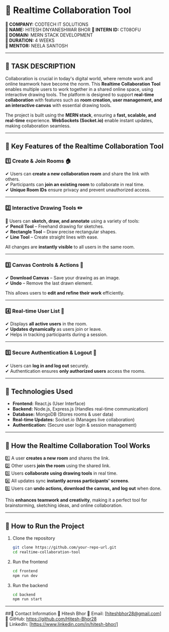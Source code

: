 # 🔗 Realtime Collaboration Tool  

 **🔹 COMPANY:** CODTECH IT SOLUTIONS  
 **🔹 NAME:** HITESH DNYANESHWAR BHOR 
 **🔹 INTERN ID:** CT08OFU  
 **🔹 DOMAIN:** MERN STACK DEVELOPMENT  
 **🔹 DURATION:** 4 WEEKS  
 **🔹 MENTOR:** NEELA SANTOSH  

---

## 📌 **TASK DESCRIPTION**  

Collaboration is crucial in today's digital world, where remote work and online teamwork have become the norm. This **Realtime Collaboration Tool** enables multiple users to work together in a shared online space, using interactive drawing tools. The platform is designed to support **real-time collaboration** with features such as **room creation, user management, and an interactive canvas** with essential drawing tools.  

The project is built using the **MERN stack**, ensuring a **fast, scalable, and real-time** experience. **WebSockets (Socket.io)** enable instant updates, making collaboration seamless.  

---

## 🔹 **Key Features of the Realtime Collaboration Tool**  

### **1️⃣ Create & Join Rooms 🏠**  
✔ Users can **create a new collaboration room** and share the link with others.  
✔ Participants can **join an existing room** to collaborate in real time.  
✔ **Unique Room IDs** ensure privacy and prevent unauthorized access.  

---

### **2️⃣ Interactive Drawing Tools ✏️**  
📌 Users can **sketch, draw, and annotate** using a variety of tools:  
✔ **Pencil Tool** – Freehand drawing for sketches.  
✔ **Rectangle Tool** – Draw precise rectangular shapes.  
✔ **Line Tool** – Create straight lines with ease.  

All changes are **instantly visible** to all users in the same room.  

---

### **3️⃣ Canvas Controls & Actions 🎨**  
✔ **Download Canvas** – Save your drawing as an image.  
✔ **Undo** – Remove the last drawn element.  

This allows users to **edit and refine their work** efficiently.  

---

### **4️⃣ Real-time User List 👥**  
✔ Displays **all active users** in the room.  
✔ **Updates dynamically** as users join or leave.  
✔ Helps in tracking participants during a session.  

---

### **5️⃣ Secure Authentication & Logout 🔐**  
✔ Users can **log in and log out** securely.  
✔ Authentication ensures **only authorized users** access the rooms.  

---

## 🔧 **Technologies Used**  
- **Frontend:** React.js (User Interface)  
- **Backend:** Node.js, Express.js (Handles real-time communication)  
- **Database:** MongoDB (Stores rooms & user data)  
- **Real-time Updates:** Socket.io (Manages live collaboration)  
- **Authentication:** (Secure user login & session management)  

---

## 🚀 **How the Realtime Collaboration Tool Works**  
1️⃣ A user **creates a new room** and shares the link.  
2️⃣ Other users **join the room** using the shared link.  
3️⃣ Users **collaborate using drawing tools** in real time.  
4️⃣ All updates sync **instantly across participants' screens**.  
5️⃣ Users can **undo actions, download the canvas, and log out** when done.  

This **enhances teamwork and creativity**, making it a perfect tool for brainstorming, sketching ideas, and online collaboration.  

---

## 📌 **How to Run the Project**  
1. Clone the repository  
   ```sh
   git clone https://github.com/your-repo-url.git
   cd realtime-collaboration-tool
2. Run the frontend  
   ```sh
   cd frontend
   npm run dev
3. Run the backend  
   ```sh
   cd backend
   npm run start
   
---

##📧 Contact Information
💼 Hitesh Bhor
📩 Email: [hiteshbhor28@gmail.com]
🔗 GitHub: <a href="https://github.com/Hitesh-Bhor28" target="_blank" rel="noopener noreferrer">https://github.com/Hitesh-Bhor28</a>  
🚀 LinkedIn: [https://www.linkedin.com/in/hitesh-bhor/]
